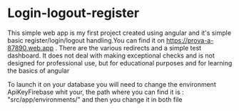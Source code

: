 # Login-logout-register

This simple web app is my first project created using angular and it's simple basic register/login/logout handling.You can find it on https://prova-a-87890.web.app . There are the various redirects and a simple test dashboard. It does not deal with making exceptional checks and is not designed for professional use, but for educational purposes and for learning the basics of angular


To launch it on your database you will need to change the environment ApiKeyFirebase whit your, the path where you can find it  is :
"src/app/environments/"      and then you change it in both file
